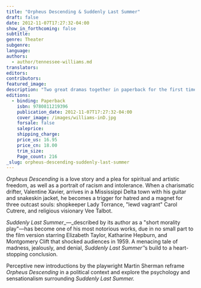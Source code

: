```yaml
---
title: "Orpheus Descending & Suddenly Last Summer"
draft: false
date: 2012-11-07T17:27:32-04:00
show_in_forthcoming: false
subtitle:
genre: Theater
subgenre:
language:
authors:
  - author/tennessee-williams.md
translators:
editors:
contributors:
featured_image:
description: "Two great dramas together in paperback for the first time "
editions:
  - binding: Paperback
    isbn: 9780811219396
    publication_date: 2012-11-07T17:27:32-04:00
    cover_image: /images/williams-inD.jpg
    forsale: false
    saleprice:
    shipping_charge:
    price_us: 16.95
    price_cn: 18.00
    trim_size:
    Page_count: 216
_slug: orpheus-descending-suddenly-last-summer
---
```


_Orpheus Descending_ is a love story and a plea for spiritual and artistic freedom, as well as a portrait of racism and intolerance. When a charismatic drifter, Valentine Xavier, arrives in a Mississippi Delta town with his guitar and snakeskin jacket, he becomes a trigger for hatred and a magnet for three outcast souls: shopkeeper Lady Torrance, "lewd vagrant" Carol Cutrere, and religious visionary Vee Talbot.

_Suddenly Last Summer__—_described by its author as a "short morality play"—has become one of his most notorious works, due in no small part to the film version starring Elizabeth Taylor, Katharine Hepburn, and Montgomery Clift that shocked audiences in 1959. A menacing tale of madness, jealously, and denial, _Suddenly Last Summer’_’s build to a heart-stopping conclusion.

Perceptive new introductions by the playwright Martin Sherman reframe _Orpheus Descending_ in a political context and explore the psychology and sensationalism surrounding _Suddenly Last Summer._

